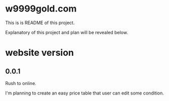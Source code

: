 # w9999gold.com

This is is README of this project.

Explanatory of this project and plan will be revealed below.

# website version

## 0.0.1

Rush to online.

I'm planning to create an easy price table that user can edit some condition.

